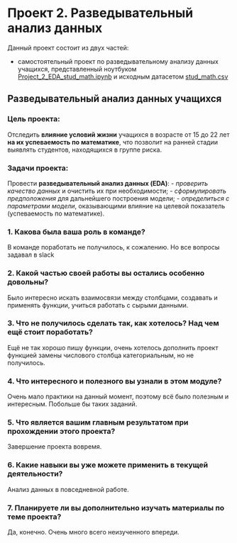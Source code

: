 # Проект 2. Разведывательный анализ данных
Данный проект состоит из двух частей:
- самостоятельный проект по разведывательному анализу данных учащихся, представленный ноутбуком [Project_2_EDA_stud_math.ipynb](https://github.com/Urusut/skillfactory-module-2/blob/master/Project_2_EDA_stud_math.ipynb) и исходным датасетом [stud_math.csv](https://github.com/Urusut/skillfactory-module-2/blob/master/stud_math.xls)

## Разведывательный анализ данных учащихся

### Цель проекта:
Отследить **влияние условий жизни** учащихся в возрасте от 15 до 22 лет **на их успеваемость по математике**, что позволит на ранней стадии выявлять студентов, находящихся в группе риска.

### Задачи проекта:
Провести **разведывательный анализ данных (EDA)**:
    - _проверить качество данных_ и очистить их при необходимости;
    - _сформулировать предположения_ для дальнейшего построения модели;
    - _определиться с параметрами модели_, оказывающими влияние на целевой показатель (успеваемость по математике).
    
### 1. Какова была ваша роль в команде?
В команде поработать не получилось, к сожалению. Но все вопросы задавал в slack

### 2. Какой частью своей работы вы остались особенно довольны?
Было интересно искать взаимосвязи между столбцами, создавать и применять функции, учиться работать с сырыми данными.

### 3. Что не получилось сделать так, как хотелось? Над чем ещё стоит поработать?
Ещё не так хорошо пишу функции, очень хотелось дополнить проект функцией замены числового столбца категориальным, но не получилось.

### 4. Что интересного и полезного вы узнали в этом модуле?
Очень мало практики на данный момент, поэтому всё было полезным и интересным. Побольше бы таких заданий.

### 5. Что является вашим главным результатом при прохождении этого проекта?
Завершение проекта вовремя.

### 6. Какие навыки вы уже можете применить в текущей деятельности?
Анализ данных в повседневной работе.

### 7. Планируете ли вы дополнительно изучать материалы по теме проекта?
Да, конечно. Очень много всего неизученного впереди.
